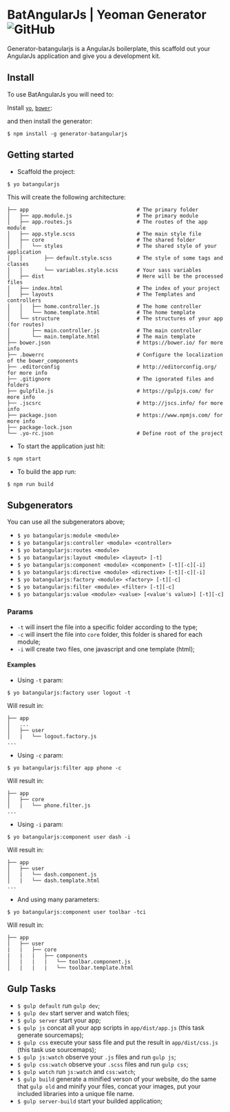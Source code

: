 # BatAngularJs | Yeoman Generator ![GitHub](https://img.shields.io/github/stars/mateusKoppe/generator-batangularjs.svg?style=social&label=Star&maxAge=3600)

Generator-batangularjs is a AngularJs boilerplate, this scaffold out your AngularJs application and give you a development kit.

## Install

To use BatAngularJs you will need to:

Install [`yo`](http://yeoman.io/), [`bower`](https://bower.io/):

and then install the generator:

```
$ npm install -g generator-batangularjs
```

## Getting started

* Scaffold the project:

```
$ yo batangularjs
```

This will create the following architecture:

```
├── app                                   # The primary folder
│   ├── app.module.js                     # The primary module
│   ├── app.routes.js                     # The routes of the app module
│   ├── app.style.scss                    # The main style file
│   ├── core                              # The shared folder
│   │   └── styles                        # The shared style of your application
│   │       ├── default.style.scss        # The style of some tags and classes
│   │       └── variables.style.scss      # Your sass variables
│   ├── dist                              # Here will be the processed files
│   ├── index.html                        # The index of your project
│   ├── layouts                           # The Templates and controllers
│   │   ├── home.controller.js            # The home controller
│   │   └── home.template.html            # The home template
│   └── structure                         # The structures of your app (for routes)
│       ├── main.controller.js            # The main controller
│       └── main.template.html            # The main template
├── bower.json                            # https://bower.io/ for more info
├── .bowerrc                              # Configure the localization of the bower_components
├── .editorconfig                         # http://editorconfig.org/ for more info
├── .gitignore                            # The ignorated files and folders
├── gulpfile.js                           # https://gulpjs.com/ for more info
├── .jscsrc                               # http://jscs.info/ for more info
├── package.json                          # https://www.npmjs.com/ for more info
├── package-lock.json
└── .yo-rc.json                           # Define root of the project
```

* To start the application just hit:

```
$ npm start
```

* To build the app run:

```
$ npm run build
```

## Subgenerators
You can use all the subgenerators above;
* `$ yo batangularjs:module <module>`
* `$ yo batangularjs:controller <module> <controller>`
* `$ yo batangularjs:routes <module>`
* `$ yo batangularjs:layout <module> <layout> [-t]`
* `$ yo batangularjs:component <module> <component> [-t][-c][-i]`
* `$ yo batangularjs:directive <module> <directive> [-t][-c][-i]`
* `$ yo batangularjs:factory <module> <factory> [-t][-c]`
* `$ yo batangularjs:filter <module> <filter> [-t][-c]`
* `$ yo batangularjs:value <module> <value> [<value's value>] [-t][-c]`

### Params
* `-t` will insert the file into a specific folder according to the type;
* `-c` will insert the file into `core` folder, this folder is shared for each module;
* `-i` will create two files, one javascript and one template (html);

#### Examples
* Using `-t` param:
```
$ yo batangularjs:factory user logout -t
```
Will result in:
```
├── app
│   ...
│   ├── user
│   |   └── logout.factory.js
...
```

* Using `-c` param:
```
$ yo batangularjs:filter app phone -c
```
Will result in:
```
├── app
│   ├── core
│   |   └── phone.filter.js
...
```

* Using `-i` param:
```
$ yo batangularjs:component user dash -i
```
Will result in:
```
├── app
│   ├── user
│   |   └── dash.component.js
│   |   └── dash.template.html
...  
```

* And using many parameters:
```
$ yo batangularjs:component user toolbar -tci
```
Will result in:
```
├── app
│   ├── user
|   |   ├── core
|   |   |   ├── components
│   |   |   |   └── toolbar.component.js
│   |   |   |   └── toolbar.template.html
```

## Gulp Tasks
* `$ gulp default` run `gulp dev`;
* `$ gulp dev` start server and watch files;
* `$ gulp server` start your app;
* `$ gulp js` concat all your app scripts in `app/dist/app.js` (this task generate sourcemaps);
* `$ gulp css` execute your sass file and put the result in `app/dist/css.js` (this task use sourcemaps);
* `$ gulp js:watch` observe your `.js` files and run `gulp js`;
* `$ gulp css:watch` observe your `.scss` files and run `gulp css`;
* `$ gulp watch` run `js:watch` and `css:watch`;
* `$ gulp build` generate a minified verson of your website, do the same that `gulp old` and minify your files, concat your images, put your included libraries into a unique file name.
* `$ gulp server-build` start your builded application;
